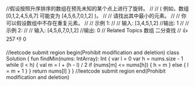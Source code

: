 //假设按照升序排序的数组在预先未知的某个点上进行了旋转。 
//
// ( 例如，数组 [0,1,2,4,5,6,7] 可能变为 [4,5,6,7,0,1,2] )。 
//
// 请找出其中最小的元素。 
//
// 你可以假设数组中不存在重复元素。 
//
// 示例 1: 
//
// 输入: [3,4,5,1,2]
//输出: 1 
//
// 示例 2: 
//
// 输入: [4,5,6,7,0,1,2]
//输出: 0 
// Related Topics 数组 二分查找 
// 👍 257 👎 0


//leetcode submit region begin(Prohibit modification and deletion)
class Solution {
    fun findMin(nums: IntArray): Int {
        var l = 0
        var h = nums.size - 1
        while (l < h) {
            val m = l + (h - l) / 2
            if (nums[m] <= nums[h]) {
                h = m
            } else {
                l = m + 1
            }
        }
        return nums[l]
    }
}
//leetcode submit region end(Prohibit modification and deletion)
